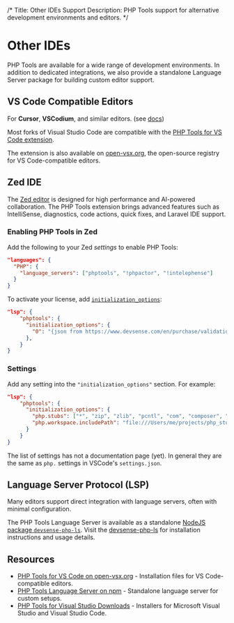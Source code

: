 /*
Title: Other IDEs Support
Description: PHP Tools support for alternative development environments and editors.
*/

# Other IDEs

PHP Tools are available for a wide range of development environments. In addition to dedicated integrations, we also provide a standalone Language Server package for building custom editor support.

## VS Code Compatible Editors

For **Cursor**, **VSCodium**, and similar editors. (see [docs](../vscode/))

Most forks of Visual Studio Code are compatible with the [PHP Tools for VS Code extension](https://marketplace.visualstudio.com/items?itemName=DEVSENSE.phptools-vscode).

The extension is also available on [open-vsx.org](https://open-vsx.org/extension/devsense/phptools-vscode), the open-source registry for VS Code-compatible editors.

## Zed IDE

The [Zed editor](https://zed.dev/) is designed for high performance and AI-powered collaboration. The PHP Tools extension brings advanced features such as IntelliSense, diagnostics, code actions, quick fixes, and Laravel IDE support.

### Enabling PHP Tools in Zed

Add the following to your Zed _settings_ to enable PHP Tools:

```json
"languages": {
  "PHP": {
    "language_servers": ["phptools", "!phpactor", "!intelephense"]
  }
}
```

To activate your license, add [`initialization_options`](https://zed.dev/docs/configuring-zed#lsp):

```json
"lsp": {
    "phptools": {
      "initialization_options": {
        "0": "{json from https://www.devsense.com/en/purchase/validation}"
      },
    }
}
```

### Settings

Add any setting into the `"initialization_options"` section. For example:

```json
"lsp": {
    "phptools": {
      "initialization_options": {
        "php.stubs": ["*", "zip", "zlib", "pcntl", "com", "composer", "wordpress"],
        "php.workspace.includePath": "file:///Users/me/projects/php_stubs"
      }
    }
}
```

The list of settings has not a documentation page (yet). In general they are the same as `php.` settings in VSCode's `settings.json`.

## Language Server Protocol (LSP)

Many editors support direct integration with language servers, often with minimal configuration.

The PHP Tools Language Server is available as a standalone [NodeJS package `devsense-php-ls`](https://www.npmjs.com/package/devsense-php-ls). Visit the [devsense-php-ls](https://www.npmjs.com/package/devsense-php-ls) for installation instructions and usage details.

## Resources

- [PHP Tools for VS Code on open-vsx.org](https://open-vsx.org/extension/devsense/phptools-vscode) - Installation files for VS Code-compatible editors.
- [PHP Tools Language Server on npm](https://www.npmjs.com/package/devsense-php-ls) - Standalone language server for custom setups.
- [PHP Tools for Visual Studio Downloads](https://www.devsense.com/en/download) - Installers for Microsoft Visual Studio and Visual Studio Code.